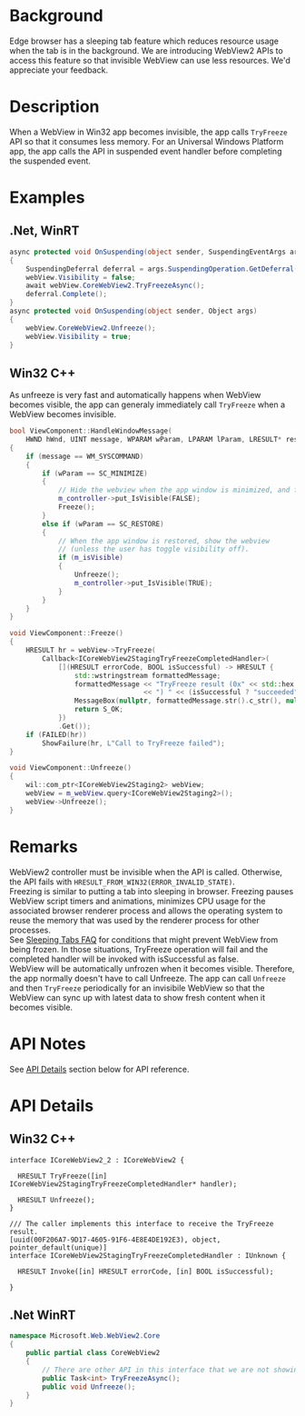 # Background
Edge browser has a sleeping tab feature which reduces resource usage when the tab is in the background. We are introducing WebView2 APIs
to access this feature so that invisible WebView can use less resources. We'd appreciate your feedback.


# Description
When a WebView in Win32 app becomes invisible, the app calls `TryFreeze` API so that it consumes less memory.
For an Universal Windows Platform app, the app calls the API in suspended event handler before completing the suspended event.

# Examples
## .Net, WinRT
```c#
async protected void OnSuspending(object sender, SuspendingEventArgs args)
{
    SuspendingDeferral deferral = args.SuspendingOperation.GetDeferral();
    webView.Visibility = false;
    await webView.CoreWebView2.TryFreezeAsync();
    deferral.Complete();
}
async protected void OnSuspending(object sender, Object args)
{
    webView.CoreWebView2.Unfreeze();
    webView.Visibility = true;
}
```
## Win32 C++
As unfreeze is very fast and automatically happens when WebView becomes visible, the app can generaly immediately call `TryFreeze` when a WebView becomes invisible.
```cpp
bool ViewComponent::HandleWindowMessage(
    HWND hWnd, UINT message, WPARAM wParam, LPARAM lParam, LRESULT* result)
{
    if (message == WM_SYSCOMMAND)
    {
        if (wParam == SC_MINIMIZE)
        {
            // Hide the webview when the app window is minimized, and freeze it.
            m_controller->put_IsVisible(FALSE);
            Freeze();
        }
        else if (wParam == SC_RESTORE)
        {
            // When the app window is restored, show the webview
            // (unless the user has toggle visibility off).
            if (m_isVisible)
            {
                Unfreeze();
                m_controller->put_IsVisible(TRUE);
            }
        }
    }
}

void ViewComponent::Freeze()
{
    HRESULT hr = webView->TryFreeze(
        Callback<ICoreWebView2StagingTryFreezeCompletedHandler>(
            [](HRESULT errorCode, BOOL isSuccessful) -> HRESULT {
                std::wstringstream formattedMessage;
                formattedMessage << "TryFreeze result (0x" << std::hex << errorCode
                                 << ") " << (isSuccessful ? "succeeded" : "failed");
                MessageBox(nullptr, formattedMessage.str().c_str(), nullptr, MB_OK);
                return S_OK;
            })
            .Get());
    if (FAILED(hr))
        ShowFailure(hr, L"Call to TryFreeze failed");
}

void ViewComponent::Unfreeze()
{
    wil::com_ptr<ICoreWebView2Staging2> webView;
    webView = m_webView.query<ICoreWebView2Staging2>();
    webView->Unfreeze();
}
```

# Remarks
WebView2 controller must be invisible when the API is called. Otherwise, the
API fails with `HRESULT_FROM_WIN32(ERROR_INVALID_STATE)`.   
Freezing is similar to putting a tab into sleeping in browser. Freezing pauses
WebView script timers and animations, minimizes CPU usage for the associated
browser renderer process and allows the operating system to reuse the memory that was
used by the renderer process for other processes.   
See [Sleeping Tabs FAQ](https://techcommunity.microsoft.com/t5/articles/sleeping-tabs-faq/m-p/1705434)
for conditions that might prevent WebView from being frozen. In those situations,
TryFreeze operation will fail and the completed handler will be invoked with isSuccessful as false.   
WebView will be automatically unfrozen when it becomes visible. Therefore, the app normally doesn't have to call Unfreeze.
The app can call `Unfreeze` and then `TryFreeze` periodically for an invisibile WebView so that the WebView can sync up with
latest data to show fresh content when it becomes visible.

# API Notes
See [API Details](#api-details) section below for API reference.

# API Details

## Win32 C++
```IDL
interface ICoreWebView2_2 : ICoreWebView2 {

  HRESULT TryFreeze([in] ICoreWebView2StagingTryFreezeCompletedHandler* handler);

  HRESULT Unfreeze();
}

/// The caller implements this interface to receive the TryFreeze result.
[uuid(00F206A7-9D17-4605-91F6-4E8E4DE192E3), object, pointer_default(unique)]
interface ICoreWebView2StagingTryFreezeCompletedHandler : IUnknown {

  HRESULT Invoke([in] HRESULT errorCode, [in] BOOL isSuccessful);

}
```
## .Net WinRT
```c#
namespace Microsoft.Web.WebView2.Core
{
    public partial class CoreWebView2
    {
        // There are other API in this interface that we are not showing 
        public Task<int> TryFreezeAsync();
        public void Unfreeze();
    }
}
```
